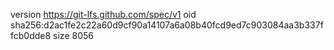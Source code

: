 version https://git-lfs.github.com/spec/v1
oid sha256:d2ac1fe2c22a60d9cf90a14107a6a08b40fcd9ed7c903084aa3b337ffcb0dde8
size 8056
